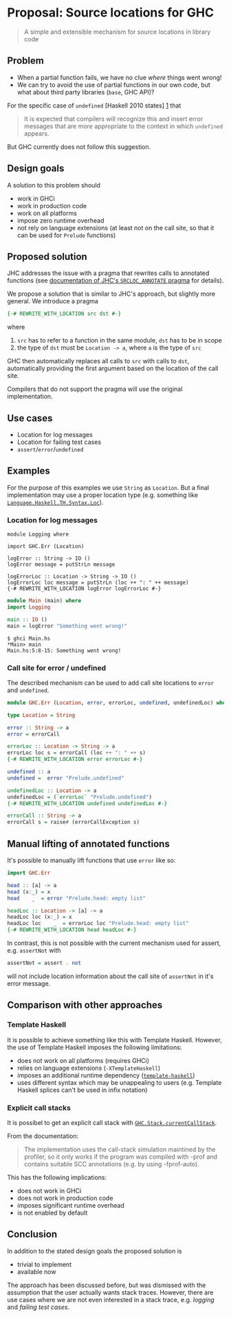 # Proposal: Source locations for GHC

> A simple and extensible mechanism for source locations in library code

## Problem
 * When a partial function fails, we have no clue _where_ things went wrong!
 * We can try to avoid the use of partial functions in our own code, but what
   about third party libraries (`base`, GHC API)?

For the specific case of `undefined` [Haskell 2010 states] [1] that

> It is expected that compilers will recognize this and insert error messages
> that are more appropriate to the context in which `undefined` appears.

But GHC currently does not follow this suggestion.

[1]: http://www.haskell.org/onlinereport/haskell2010/haskellch9.html#verbatim-238 "Haskell 2010"

## Design goals

A solution to this problem should

 * work in GHCi
 * work in production code
 * work on all platforms
 * impose zero runtime overhead
 * not rely on language extensions (at least not on the call site, so that it
   can be used for `Prelude` functions)

## Proposed solution

JHC addresses the issue with a pragma that rewrites calls to annotated
functions (see [documentation of JHC's `SRCLOC_ANNOTATE`
pragma][jhc-srcloc-annotate] for details).

We propose a solution that is similar to JHC's approach, but slightly more
general.  We introduce a pragma

```haskell
{-# REWRITE_WITH_LOCATION src dst #-}
```
where

 1. `src` has to refer to a function in the same module, `dst` has to be in
    scope
 1. the type of `dst` must be `Location -> a`, where `a` is the type of `src`

GHC then automatically replaces all calls to `src` with calls to `dst`,
automatically providing the first argument based on the location of the call
site.

Compilers that do not support the pragma will use the original implementation.

## Use cases

 * Location for log messages
 * Location for failing test cases
 * `assert`/`error`/`undefined`

## Examples
For the purpose of this examples we use `String` as `Location`.  But a final
implementation may use a proper location type (e.g. something like
[`Language.Haskell.TH.Syntax.Loc`](http://hackage.haskell.org/packages/archive/template-haskell/2.7.0.0/doc/html/Language-Haskell-TH-Syntax.html#t:Loc)).

### Location for log messages

~~~ {.haskell}
module Logging where

import GHC.Err (Location)

logError :: String -> IO ()
logError message = putStrLn message

logErrorLoc :: Location -> String -> IO ()
logErrorLoc loc message = putStrLn (loc ++ ": " ++ message)
{-# REWRITE_WITH_LOCATION logError logErrorLoc #-}
~~~

```haskell
module Main (main) where
import Logging

main :: IO ()
main = logError "Something went wrong!"
```

```
$ ghci Main.hs
*Main> main
Main.hs:5:8-15: Something went wrong!
```

### Call site for error / undefined

The described mechanism can be used to add call site locations to `error` and
`undefined`.

```haskell
module GHC.Err (Location, error, errorLoc, undefined, undefinedLoc) where

type Location = String

error :: String -> a
error = errorCall

errorLoc :: Location -> String -> a
errorLoc loc s = errorCall (loc ++ ": " ++ s)
{-# REWRITE_WITH_LOCATION error errorLoc #-}

undefined :: a
undefined =  error "Prelude.undefined"

undefinedLoc :: Location -> a
undefinedLoc = (`errorLoc` "Prelude.undefined")
{-# REWRITE_WITH_LOCATION undefined undefinedLoc #-}

errorCall :: String -> a
errorCall s = raise# (errorCallException s)
```
## Manual lifting of annotated functions

It's possible to manually lift functions that use `error` like so:

```haskell
import GHC.Err

head :: [a] -> a
head (x:_) = x
head    _  = error "Prelude.head: empty list"

headLoc :: Location -> [a] -> a
headLoc loc (x:_) = x
headLoc loc    _  = errorLoc loc "Prelude.head: empty list"
{-# REWRITE_WITH_LOCATION head headLoc #-}
```

In contrast, this is not possible with the current mechanism used for assert,
e.g. `assertNot` with

```haskell
assertNot = assert . not
```

will not include location information about the call site of `assertNot` in
it's error message.

## Comparison with other approaches

### Template Haskell

It is possible to achieve something like this with Template Haskell.  However,
the use of Template Haskell imposes the following limitations:

 * does not work on all platforms (requires GHCi)
 * relies on language extensions (`-XTemplateHaskell`)
 * imposes an additional runtime dependency
   ([`template-haskell`][template-haskell])
 * uses different syntax which may be unappealing to users (e.g. Template
   Haskell splices can't be used in infix notation)

[template-haskell]: http://hackage.haskell.org/package/template-haskell "Template Haskell on Hackage"
[jhc-srcloc-annotate]: http://repetae.net/computer/jhc/jhc.shtml#new-extensions


### Explicit call stacks

It is possibel to get an explicit call stack with
[`GHC.Stack.currentCallStack`](http://hackage.haskell.org/packages/archive/base/4.6.0.1/doc/html/GHC-Stack.html#v:currentCallStack).

From the documentation:

> The implementation uses the call-stack simulation maintined by the profiler,
> so it only works if the program was compiled with -prof and contains suitable
> SCC annotations (e.g. by using -fprof-auto).

This has the following implications:

 * does not work in GHCi
 * does not work in production code
 * imposes significant runtime overhead
 * is not enabled by default

## Conclusion

In addition to the stated design goals the proposed solution is

 * trivial to implement
 * available now

The approach has been discussed before, but was dismissed with the assumption
that the user actually wants stack traces.  However, there are use cases where
we are not even interested in a stack trace, e.g. _logging_ and _failing test
cases_.
